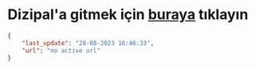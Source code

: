 # Dizipal'a gitmek için [buraya](None) tıklayın
        
```json
{
    "last_update": "28-08-2023 16:46:33",
    "url": "no active url"
}
```